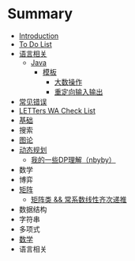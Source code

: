 # Summary

* [Introduction](README.md)
* [To Do List](chapter1.md)
* [语言相关](yu-yan-xiang-guan.md)
  * [Java](yu-yan-xiang-guan/java.md)
    * [模板](yu-yan-xiang-guan/java/mo-ban.md)
      * [大数操作](yu-yan-xiang-guan/java/mo-ban/da-shu-cao-zuo.md)
      * [重定向输入输出](yu-yan-xiang-guan/java/mo-ban/zhong-ding-xiang-shu-ru-shu-chu.md)
* [常见错误](chang-jian-ji-chu-cuo-wu-andand-letters-wa-check-list.md)
* [LETTers WA Check List](chang-jian-ji-chu-cuo-wu-andand-letters-wa-check-list/letters-wa-check-list.md)
* [基础](ji-chu.md)
* 搜索
* [图论](tu-lun.md)
* [动态规划](dong-tai-gui-hua.md)
  * [我的一些DP理解（nbyby）](dong-tai-gui-hua/wo-de-yi-xie-dp-li-jie.md)
* 数学
* 博弈
* [矩阵](ju-zhen.md)
  * [矩阵类 && 常系数线性齐次递推](ju-zhen/ju-zhen-lei-andand-chang-xi-shu-xian-xing-qi-ci-di-tui.md)
* 数据结构
* 字符串
* 多项式
* [数学](shu-xue.md)
* 语言相关


